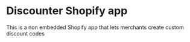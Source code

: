 # Discounter Shopify app

This is a non embedded Shopify app that lets merchants create custom discount codes